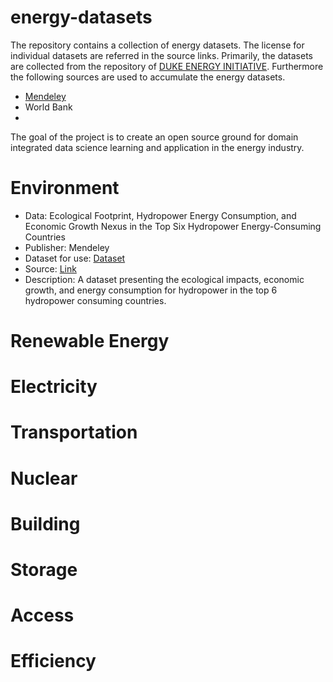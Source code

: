 # energy-datasets
The repository contains a collection of energy datasets. The license for individual datasets are referred in the source links. Primarily, the datasets are collected from the repository of [DUKE ENERGY INITIATIVE](https://energy.duke.edu/research/energy-data/resources). Furthermore the following sources are used to accumulate the energy datasets.

* [Mendeley](https://data.mendeley.com/)
* World Bank
* 

The goal of the project is to create an open source ground for domain integrated data science learning and application in the energy industry.



# Environment

* Data: Ecological Footprint, Hydropower Energy Consumption, and Economic Growth Nexus in the Top Six Hydropower Energy-Consuming Countries
* Publisher: Mendeley
* Dataset for use: [Dataset](https://github.com/siddique1729/energy-datasets/blob/main/Electricity/Hydro-EF%20dataset.xlsx)
* Source: [Link](https://data.mendeley.com/datasets/6cm67khddr/1)
* Description: A dataset presenting the ecological impacts, economic growth, and energy consumption for hydropower in the top 6 hydropower consuming countries.

# Renewable Energy
# Electricity
# Transportation
# Nuclear
# Building
# Storage
# Access
# Efficiency
